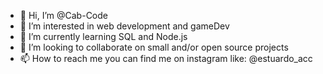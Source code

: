 - 👋 Hi, I’m @Cab-Code
- 👀 I’m interested in web development and gameDev
- 🌱 I’m currently learning SQL and Node.js
- 💞️ I’m looking to collaborate on small and/or open source projects
- 📫 How to reach me you can find me on instagram like: @estuardo_acc

<!---
Cab-Code/Cab-Code is a ✨ special ✨ repository because its `README.md` (this file) appears on your GitHub profile.
You can click the Preview link to take a look at your changes.
--->
